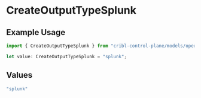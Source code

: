 # CreateOutputTypeSplunk

## Example Usage

```typescript
import { CreateOutputTypeSplunk } from "cribl-control-plane/models/operations";

let value: CreateOutputTypeSplunk = "splunk";
```

## Values

```typescript
"splunk"
```